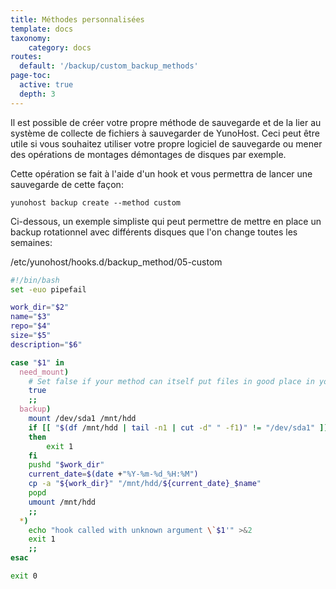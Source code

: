 ```yaml
---
title: Méthodes personnalisées
template: docs
taxonomy:
    category: docs
routes:
  default: '/backup/custom_backup_methods'
page-toc:
  active: true
  depth: 3
---
```


Il est possible de créer votre propre méthode de sauvegarde et de la lier au système de collecte de fichiers à sauvegarder de YunoHost. Ceci peut être utile si vous souhaitez utiliser votre propre logiciel de sauvegarde ou mener des opérations de montages démontages de disques par exemple.

Cette opération se fait à l'aide d'un hook et vous permettra de lancer une sauvegarde de cette façon:
```
yunohost backup create --method custom
```

Ci-dessous, un exemple simpliste qui peut permettre de mettre en place un backup rotationnel avec différents disques que l'on change toutes les semaines:

/etc/yunohost/hooks.d/backup_method/05-custom
```bash
#!/bin/bash
set -euo pipefail

work_dir="$2"
name="$3"
repo="$4"
size="$5"
description="$6"

case "$1" in
  need_mount)
    # Set false if your method can itself put files in good place in your archive
    true
    ;;
  backup)
    mount /dev/sda1 /mnt/hdd
    if [[ "$(df /mnt/hdd | tail -n1 | cut -d" " -f1)" != "/dev/sda1" ]]
    then
        exit 1
    fi
    pushd "$work_dir"
    current_date=$(date +"%Y-%m-%d_%H:%M")
    cp -a "${work_dir}" "/mnt/hdd/${current_date}_$name"
    popd
    umount /mnt/hdd
    ;;
  *)
    echo "hook called with unknown argument \`$1'" >&2
    exit 1
    ;;
esac

exit 0
```

